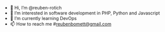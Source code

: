 - 👋 Hi, I’m @reuben-rotich
- 👀 I’m interested in software development in PHP, Python and Javascript
- 🌱 I’m currently learning DevOps
- 📫 How to reach me #reubenbomett@gmail.com
